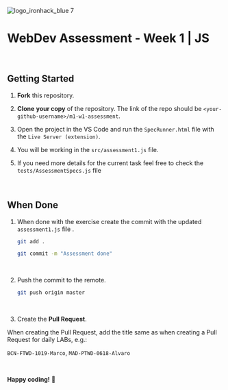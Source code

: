 ![logo_ironhack_blue 7](https://user-images.githubusercontent.com/23629340/40541063-a07a0a8a-601a-11e8-91b5-2f13e4e6b441.png)

# WebDev Assessment - Week 1 | JS

<br>


## Getting Started

1. **Fork** this repository.

   

2. **Clone** __your copy__ of the repository. The link of the repo should be `<your-github-username>/m1-w1-assessment`.

   

3. Open the project in the VS Code and run the `SpecRunner.html` file with the `Live Server (extension)`.

4. You will be working in the `src/assessment1.js` file.

   

5. If you need more details for the current task feel free to check the `tests/AssessmentSpecs.js` file



<br>


## When Done

1. When done with the exercise create the commit with the updated `assessment1.js` file .

   ```bash
   git add .
   
   git commit -m "Assessment done"
   ```
   
 <br>
   

2. Push the commit to the remote.

   ```bash
   git push origin master
   ```

<br>

3. Create the **Pull Request**.

When creating the Pull Request, add the title same as when creating a Pull Request for daily LABs, e.g.:

`BCN-FTWD-1019-Marco`, `MAD-PTWD-0618-Alvaro`

<br>



**Happy coding!** :rocket:



